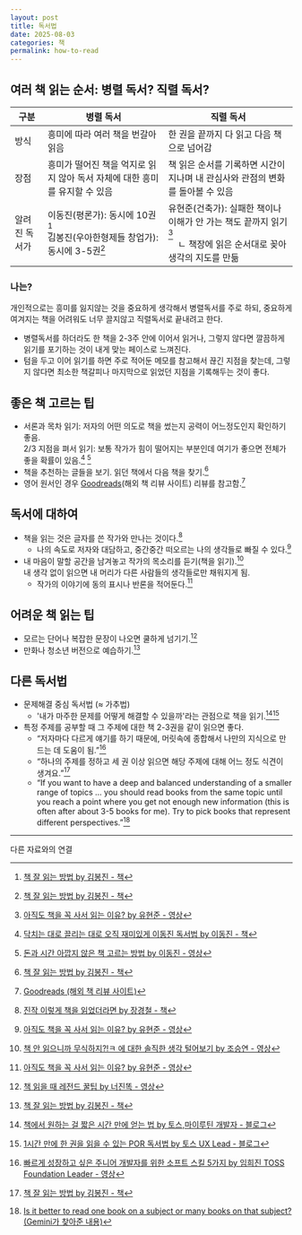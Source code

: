 ```yaml
---
layout: post
title: 독서법
date: 2025-08-03
categories: 책
permalink: how-to-read
---
```


## 여러 책 읽는 순서: 병렬 독서? 직렬 독서?

| 구분          | 병렬 독서                                                                         | 직렬 독서                                                                                                                                    |
| ------------- | --------------------------------------------------------------------------------- | -------------------------------------------------------------------------------------------------------------------------------------------- |
| 방식          | 흥미에 따라 여러 책을 번갈아 읽음                                                 | 한 권을 끝까지 다 읽고 다음 책으로 넘어감                                                                                                    |
| 장점          | 흥미가 떨어진 책을 억지로 읽지 않아 독서 자체에 대한 흥미를 유지할 수 있음        | 책 읽은 순서를 기록하면 시간이 지나며 내 관심사와 관점의 변화를 돌아볼 수 있음                                                               |
| 알려진 독서가 | 이동진(평론가): 동시에 10권[^1]<br> 김봉진(우아한형제들 창업가): 동시에 3-5권[^1] | 유현준(건축가): 실패한 책이나 이해가 안 가는 책도 끝까지 읽기[^2]<br>&nbsp;&nbsp;&nbsp;&nbsp;ㄴ 책장에 읽은 순서대로 꽂아 생각의 지도를 만듦 |

### 나는?

개인적으로는 흥미를 잃지않는 것을 중요하게 생각해서 병렬독서를 주로 하되, 중요하게 여겨지는 책을 어려워도 너무 끌지않고 직렬독서로 끝내려고 한다.

* 병렬독서를 하더라도 한 책을 2-3주 안에 이어서 읽거나, 그렇지 않다면 깔끔하게 읽기를 포기하는 것이 내게 맞는 페이스로 느껴진다.
* 텀을 두고 이어 읽기를 하면 주로 적어둔 메모를 참고해서 끊긴 지점을 찾는데, 그렇지 않다면 최소한 책갈피나 마지막으로 읽었던 지점을 기록해두는 것이 좋다.

## 좋은 책 고르는 팁

- 서론과 목차 읽기: 저자의 어떤 의도로 책을 썼는지 공력이 어느정도인지 확인하기 좋음.<br/>
2/3 지점을 펴서 읽기: 보통 작가가 힘이 떨어지는 부분인데 여기가 좋으면 전체가 좋을 확률이 있음.[^3] [^4]
- 책을 추천하는 글들을 보기. 읽던 책에서 다음 책을 찾기.[^1]
- 영어 원서인 경우 [Goodreads](https://www.goodreads.com/)(해외 책 리뷰 사이트) 리뷰를 참고함.[^5]

## 독서에 대하여

- 책을 읽는 것은 글자를 쓴 작가와 만나는 것이다.[^6]
    - 나의 속도로 저자와 대담하고, 중간중간 떠오르는 나의 생각들로 빠질 수 있다.[^2]
- 내 마음이 말할 공간을 남겨놓고 작가의 목소리를 듣기(책을 읽기).[^7]<br/>
  내 생각 없이 읽으면 내 머리가 다른 사람들의 생각들로만 채워지게 됨.
    - 작가의 이야기에 동의 표시나 반론을 적어둔다.[^2]

## 어려운 책 읽는 팁

- 모르는 단어나 복잡한 문장이 나오면 쿨하게 넘기기.[^8]
- 만화나 청소년 버전으로 예습하기.[^1]

## 다른 독서법

- 문제해결 중심 독서법 (≈ 가추법)
    - '내가 마주한 문제를 어떻게 해결할 수 있을까'라는 관점으로 책을 읽기.[^9][^10]
- 특정 주제를 공부할 때 그 주제에 대한 책 2-3권을 같이 읽으면 좋다.
  - “저자마다 다르게 얘기를 하기 때문에, 머릿속에 종합해서 나만의 지식으로 만드는 데 도움이 됨.”[^11]
  - “하나의 주제를 정하고 세 권 이상 읽으면 해당 주제에 대해 어느 정도 식견이 생겨요.”[^1]
  - “If you want to have a deep and balanced understanding of a smaller range of topics … you should read books from the same topic until you reach a point where you get not enough new information (this is often after about 3-5 books for me). Try to pick books that represent different perspectives.”[^12]

---
다른 자료와의 연결

[^1]: [책 잘 읽는 방법 by 김봉진 - 책](https://product.kyobobook.co.kr/detail/S000001899585)
[^2]: [아직도 책을 꼭 사서 읽는 이유? by 유현준 - 영상](https://www.youtube.com/watch?v=RverOA2gM6U)
[^3]: [닥치는 대로 끌리는 대로 오직 재미있게 이동진 독서법 by 이동진 - 책](https://product.kyobobook.co.kr/detail/S000061352973)
[^4]: [돈과 시간 아깝지 않은 책 고르는 방법 by 이동진 - 영상](https://www.youtube.com/watch?v=iXXcbxYlVXg)
[^5]: [Goodreads \(해외 책 리뷰 사이트\)](https://www.goodreads.com/)
[^6]: [진작 이렇게 책을 읽었더라면 by 장경철 - 책](https://product.kyobobook.co.kr/detail/S000001907185)
[^7]: [책 안 읽으니까 무식하지?!ㅋ 에 대한 솔직한 생각 털어보기 by 조승연 - 영상](https://www.youtube.com/watch?v=i7hILjPRBYo)
[^8]: [책 읽을 때 레전드 꿀팁 by 너진똑 - 영상](https://www.youtube.com/shorts/DWNLdtk1TcM)
[^9]: [책에서 원하는 걸 짧은 시간 만에 얻는 법 by 토스,마이루틴 개발자 - 블로그](https://dwan.kim/problem-oriented-reading/)
[^10]: [1시간 만에 한 권을 읽을 수 있는 POR 독서법 by 토스 UX Lead - 블로그](https://brunch.co.kr/@thinkaboutlove/406)
[^11]: [빠르게 성장하고 싶은 주니어 개발자를 위한 소프트 스킬 5가지 by 임희진 TOSS Foundation Leader - 영상](https://www.youtube.com/watch?v=JyAiWo4ghVg)
[^12]: [Is it better to read one book on a subject or many books on that subject? (Gemini가 찾아준 내용)](https://www.reddit.com/r/books/comments/m8r2wv/is_it_better_to_read_one_book_on_a_subject_or/)
